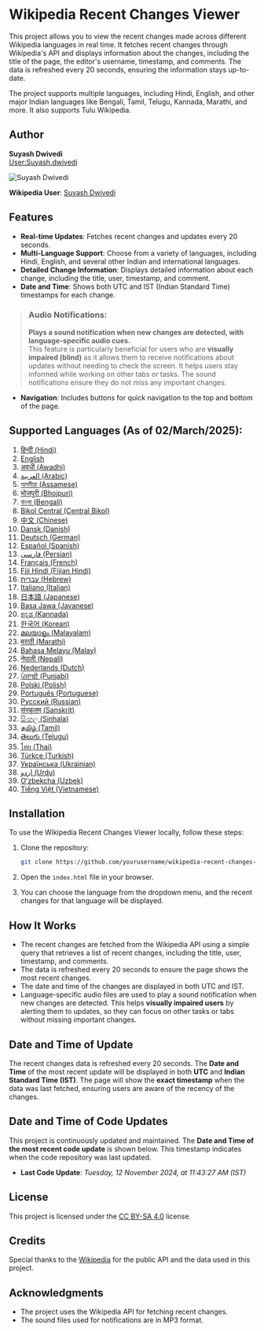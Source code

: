 # Wikipedia Recent Changes Viewer

This project allows you to view the recent changes made across different Wikipedia languages in real time. It fetches recent changes through Wikipedia's API and displays information about the changes, including the title of the page, the editor's username, timestamp, and comments. The data is refreshed every 20 seconds, ensuring the information stays up-to-date.

The project supports multiple languages, including Hindi, English, and other major Indian languages like Bengali, Tamil, Telugu, Kannada, Marathi, and more. It also supports Tulu Wikipedia.

## Author

**Suyash Dwivedi**  
[User:Suyash.dwivedi](https://meta.wikimedia.org/wiki/User:Suyash.dwivedi)  

![Suyash Dwivedi](https://upload.wikimedia.org/wikipedia/commons/thumb/9/9c/Suyash_Dwivedi_01%28cropped%29.jpg/180px-Suyash_Dwivedi_01%28cropped%29.jpg)  

**Wikipedia User**: [Suyash Dwivedi](https://meta.wikimedia.org/wiki/User:Suyash.dwivedi)  

## Features

- **Real-time Updates**: Fetches recent changes and updates every 20 seconds.
- **Multi-Language Support**: Choose from a variety of languages, including Hindi, English, and several other Indian and international languages.
- **Detailed Change Information**: Displays detailed information about each change, including the title, user, timestamp, and comment.
- **Date and Time**: Shows both UTC and IST (Indian Standard Time) timestamps for each change.

> ### **Audio Notifications**:
> **Plays a sound notification when new changes are detected, with language-specific audio cues.**  
> This feature is particularly beneficial for users who are **visually impaired (blind)** as it allows them to receive notifications about updates without needing to check the screen. It helps users stay informed while working on other tabs or tasks. The sound notifications ensure they do not miss any important changes.

- **Navigation**: Includes buttons for quick navigation to the top and bottom of the page.

## Supported Languages (As of 02/March/2025):

1. <a href="https://hi.wikipedia.org/" target="_blank">हिन्दी (Hindi)</a>
2. <a href="https://en.wikipedia.org/" target="_blank">English</a>
3. <a href="https://awa.wikipedia.org/" target="_blank">अवधी (Awadhi)</a>
4. <a href="https://ar.wikipedia.org/" target="_blank">العربية (Arabic)</a>
5. <a href="https://as.wikipedia.org/" target="_blank">অসমীয়া (Assamese)</a>
6. <a href="https://bh.wikipedia.org/" target="_blank">भोजपुरी (Bhojpuri)</a>
7. <a href="https://bn.wikipedia.org/" target="_blank">বাংলা (Bengali)</a>
8. <a href="https://bcl.wikipedia.org/" target="_blank">Bikol Central (Central Bikol)</a>
9. <a href="https://zh.wikipedia.org/" target="_blank">中文 (Chinese)</a>
10. <a href="https://da.wikipedia.org/" target="_blank">Dansk (Danish)</a>
11. <a href="https://de.wikipedia.org/" target="_blank">Deutsch (German)</a>
12. <a href="https://es.wikipedia.org/" target="_blank">Español (Spanish)</a>
13. <a href="https://fa.wikipedia.org/" target="_blank">فارسی (Persian)</a>
14. <a href="https://fr.wikipedia.org/" target="_blank">Français (French)</a>
15. <a href="https://hif.wikipedia.org/" target="_blank">Fiji Hindi (Fijian Hindi)</a>
16. <a href="https://he.wikipedia.org/" target="_blank">עברית (Hebrew)</a>
17. <a href="https://it.wikipedia.org/" target="_blank">Italiano (Italian)</a>
18. <a href="https://ja.wikipedia.org/" target="_blank">日本語 (Japanese)</a>
19. <a href="https://jv.wikipedia.org/" target="_blank">Basa Jawa (Javanese)</a>
20. <a href="https://kn.wikipedia.org/" target="_blank">ಕನ್ನಡ (Kannada)</a>
21. <a href="https://ko.wikipedia.org/" target="_blank">한국어 (Korean)</a>
22. <a href="https://ml.wikipedia.org/" target="_blank">മലയാളം (Malayalam)</a>
23. <a href="https://mr.wikipedia.org/" target="_blank">मराठी (Marathi)</a>
24. <a href="https://ms.wikipedia.org/" target="_blank">Bahasa Melayu (Malay)</a>
25. <a href="https://ne.wikipedia.org/" target="_blank">नेपाली (Nepali)</a>
26. <a href="https://nl.wikipedia.org/" target="_blank">Nederlands (Dutch)</a>
27. <a href="https://pa.wikipedia.org/" target="_blank">ਪੰਜਾਬੀ (Punjabi)</a>
28. <a href="https://pl.wikipedia.org/" target="_blank">Polski (Polish)</a>
29. <a href="https://pt.wikipedia.org/" target="_blank">Português (Portuguese)</a>
30. <a href="https://ru.wikipedia.org/" target="_blank">Русский (Russian)</a>
31. <a href="https://sa.wikipedia.org/" target="_blank">संस्कृतम् (Sanskrit)</a>
32. <a href="https://si.wikipedia.org/" target="_blank">සිංහල (Sinhala)</a>
33. <a href="https://ta.wikipedia.org/" target="_blank">தமிழ் (Tamil)</a>
34. <a href="https://te.wikipedia.org/" target="_blank">తెలుగు (Telugu)</a>
35. <a href="https://th.wikipedia.org/" target="_blank">ไทย (Thai)</a>
36. <a href="https://tr.wikipedia.org/" target="_blank">Türkçe (Turkish)</a>
37. <a href="https://uk.wikipedia.org/" target="_blank">Українська (Ukrainian)</a>
38. <a href="https://ur.wikipedia.org/" target="_blank">اردو (Urdu)</a>
39. <a href="https://uz.wikipedia.org/" target="_blank">Oʻzbekcha (Uzbek)</a>
40. <a href="https://vi.wikipedia.org/" target="_blank">Tiếng Việt (Vietnamese)</a>

## Installation

To use the Wikipedia Recent Changes Viewer locally, follow these steps:

1. Clone the repository:
    ```bash
    git clone https://github.com/yourusername/wikipedia-recent-changes-viewer.git
    ```

2. Open the `index.html` file in your browser.

3. You can choose the language from the dropdown menu, and the recent changes for that language will be displayed.

## How It Works

- The recent changes are fetched from the Wikipedia API using a simple query that retrieves a list of recent changes, including the title, user, timestamp, and comments.
- The data is refreshed every 20 seconds to ensure the page shows the most recent changes.
- The date and time of the changes are displayed in both UTC and IST.
- Language-specific audio files are used to play a sound notification when new changes are detected. This helps **visually impaired users** by alerting them to updates, so they can focus on other tasks or tabs without missing important changes.

## Date and Time of Update

The recent changes data is refreshed every 20 seconds. The **Date and Time** of the most recent update will be displayed in both **UTC** and **Indian Standard Time (IST)**. The page will show the **exact timestamp** when the data was last fetched, ensuring users are aware of the recency of the changes.

## Date and Time of Code Updates

This project is continuously updated and maintained. The **Date and Time of the most recent code update** is shown below. This timestamp indicates when the code repository was last updated.

- **Last Code Update**: _Tuesday, 12 November 2024, at 11:43:27 AM (IST)_

## License

This project is licensed under the [CC BY-SA 4.0](https://creativecommons.org/licenses/by-sa/4.0/) license.

## Credits

Special thanks to the [Wikipedia](https://www.wikipedia.org/) for the public API and the data used in this project.

## Acknowledgments

- The project uses the Wikipedia API for fetching recent changes.
- The sound files used for notifications are in MP3 format.
